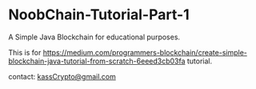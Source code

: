 # NoobChain-Tutorial-Part-1
A Simple Java Blockchain for educational purposes. 

This is for https://medium.com/programmers-blockchain/create-simple-blockchain-java-tutorial-from-scratch-6eeed3cb03fa tutorial.

contact: kassCrypto@gmail.com
